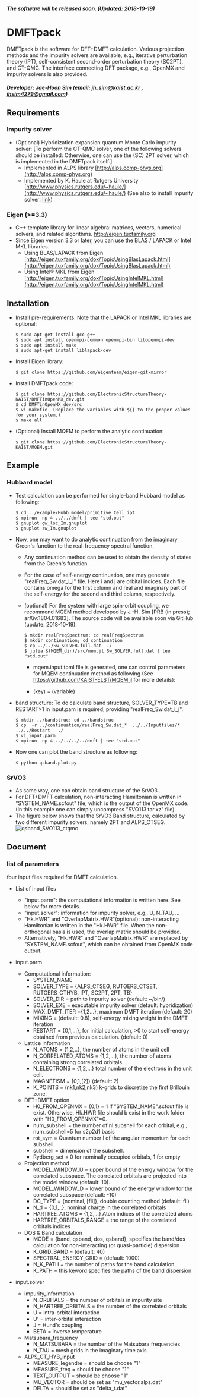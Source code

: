 ##### The software will be released soon. (Updated: 2018-10-19)
# DMFTpack
DMFTpack is the software for DFT+DMFT calculation. Various projection methods and the impurity solvers are available, e.g., iterative perturbation theory (IPT), self-consistent second-order perturbation theory (SC2PT), and CT-QMC. The interface connecting DFT package, e.g., OpenMX and impurity solvers is also provided.
##### Developer: [Jae-Hoon Sim](https://sites.google.com/site/jhsim4279/) (email: jh_sim@kaist.ac.kr , jhsim4279@gmail.com)


## Requirements
### Impurity solver 

* (Optional) Hybridization expansion quantum Monte Carlo impurity solver:
  [To perform the CT-QMC solver, one of the following solvers should be installed: Otherwise, one can use the (SC) 2PT solver, which is implemented in the DMFTpack itself.]
  * Implemented in ALPS library
    [http://alps.comp-phys.org](http://alps.comp-phys.org)
  * Implemented by K. Haule at Rutgers University
    [http://www.physics.rutgers.edu/~haule/](http://www.physics.rutgers.edu/~haule/) (See also to install impurity solver: [link](http://hauleweb.rutgers.edu/tutorials/Tutorial0.html)) 

### Eigen (>=3.3)
* C++ template library for linear algebra: matrices, vectors, numerical solvers, and related algorithms. http://eigen.tuxfamily.org
* Since Eigen version 3.3 or later, you can use the BLAS / LAPACK or Intel MKL libraries.
  * Using BLAS/LAPACK from Eigen [http://eigen.tuxfamily.org/dox/TopicUsingBlasLapack.html](http://eigen.tuxfamily.org/dox/TopicUsingBlasLapack.html)
  * Using Intel® MKL from Eigen [http://eigen.tuxfamily.org/dox/TopicUsingIntelMKL.html](http://eigen.tuxfamily.org/dox/TopicUsingIntelMKL.html)

## Installation 

* Install pre-requirements. Note that the LAPACK or Intel MKL libraries are optional:

  ```ShellSession
  $ sudo apt-get install gcc g++
  $ sudo apt install openmpi-common openmpi-bin libopenmpi-dev
  $ sudo apt install make
  $ sudo apt-get install liblapack-dev
  ```


* Install Eigen library:

  ```ShellSession
  $ git clone https://github.com/eigenteam/eigen-git-mirror
  ```



* Install DMFTpack code:

  ```ShellSession
  $ git clone https://github.com/ElectronicStructureTheory-KAIST/DMFTinOpenMX_dev.git
  $ cd DMFTinOpenMX_dev/src
  $ vi makefie  (Replace the variables with ${} to the proper values for your system.)
  $ make all
  ```

* (Optional) Install MQEM to perform the analytic continuation:

  ```ShellSession
  $ git clone https://github.com/ElectronicStructureTheory-KAIST/MQEM.git
  ```

## Example
### Hubbard model

* Test calculation can be performed for single-band Hubbard model as following:

  ```ShellSession
  $ cd ../example/Hubb_model/primitive_Cell_ipt
  $ mpirun -np 4 ../../dmft | tee "std.out"
  $ gnuplot gw_loc_Im.gnuplot
  $ gnuplot sw_Im.gnuplot
  ```

* Now, one may want to do analytic continuation from the imaginary Green's function to the real-frequency spectral function.
  * Any continuation method can be used to obtain the density of states from the Green's function.
  * For the case of self-energy continuation, one may generate "realFreq_Sw.dat_i_j" file. Here i and j are orbital indices. Each file contains omega for the first column and real and imaginary part of the self-energy for the second and third column, respectively.
  * (optional) For the system with large spin-orbit coupling, we recommend MQEM method developed by J.-H. Sim [PRB (in press); arXiv:1804.01683]. The source code will be available soon via GitHub (update: 2018-10-19).

    ```ShellSession
    $ mkdir realFreqSpectrum; cd realFreqSpectrum
    $ mkdir continuation; cd continuation
    $ cp ../../Sw_SOLVER.full.dat  ./
    $ julia $(MQEM_dir)/src/mem.jl Sw_SOLVER.full.dat | tee "std.out"
    ```

    * mqem.input.toml file is generated, one can control parameters for MQEM continuation method as following (See https://github.com/KAIST-ELST/MQEM.jl for more details):

    * (key) = (variable)

* band structure: To do calculate band structure, SOLVER_TYPE=TB and RESTART>1 in input.pam is required, providing "realFreq_Sw.dat_i_j".

  ```ShellSession
  $ mkdir ../bandstruc; cd ../bandstruc
  $ cp  -r ../continuation/realFreq_Sw.dat_*  ../../Inputfiles/*  ../../Restart   ./
  $ vi input.parm
  $ mpirun -np 4 ../../../../dmft | tee "std.out"
  ```


* Now one can plot the band structure as following:
  ```ShellSession
  $ python qsband.plot.py
  ```


### SrVO3
* As same way, one can obtain band structure of the SrVO3 .
* For DFT+DMFT calculation, non-interacting Hamiltonian is written in "SYSTEM_NAME.scfout" file, which is the output of the OpenMX code. (In this example one can simply uncompress "SVO113.tar.xz" file)
* The figure below shows that the SrVO3 Band structure, calculated by two different impurity solvers, namely 2PT and ALPS_CTSEG.![qsband_SVO113_ctqmc](fig/qsband_SVO113_ctqmc.png)


## Document 

### list of parameters

four input files required for DMFT calculation.

* List of input files
  * "input.parm": the computational information is written here. See below for more details.
  * "input.solver": information for impurity solver, e.g., U, N_TAU, ...
  * "Hk.HWR" and "OverlapMatrix.HWR"(optional): non-interacting Hamiltonian is written in the "Hk.HWR" file. When the non-orthogonal basis is used, the overlap matrix should be provided. 
  * Alternatively, "Hk.HWR" and "OverlapMatrix.HWR" are replaced by "SYSTEM_NAME.scfout", which can be obtained from OpenMX code output.

* input.parm
  * Computational information:
    * SYSTEM_NAME
    * SOLVER_TYPE = {ALPS_CTSEG, RUTGERS_CTSET, RUTGERS_CTHYB, IPT, SC2PT, 2PT, TB}
    * SOLVER_DIR = path to impurity solver (default: ~/bin/)
    * SOLVER_EXE = executable impurity solver (default: hybridization)
    * MAX_DMFT_ITER ={1,2...}, maximum DMFT iteration (default: 20)
    * MIXING = (default: 0.8), self-energy mixing weight in the DMFT iteration
    * RESTART = {0,1,...}, for initial calculation, >0 to start self-energy obtained from previous calculation. (default: 0)
  * Lattice information
    * N_ATOMS = {1,2,..}, the number of atoms in the unit cell
    * N_CORRELATED_ATOMS = {1,2,...}, the number of atoms containing strong correlated orbitals.
    * N_ELECTRONS = {1,2,...} total number of the electrons in the unit cell.
    * MAGNETISM = {0,1,[2]} (default: 2)
    * K_POINTS = (nk1,nk2,nk3) k-grids to discretize the first Brillouin zone.
  * DFT+DMFT option
    * H0_FROM_OPENMX = {0,1}  = 1 if "SYSTEM_NAME".scfout file is exist. Otherwise, Hk.HWR file should b exist in the work folder with "H0_FROM_OPENMX"=0.
    * num_subshell = the number of nl subshell for each orbital, e.g., num_subshell=5 for s2p2d1 basis
    * rot_sym =  Quantum number l of the angular momentum for each subshell.
    * subshell = dimension of the subshell.
    * Rydberg_set = 0 for nominally occupied orbitals, 1 for empty
  * Projection method
    * MODEL_WINDOW_U = upper bound of the energy window for the correlated subspace. The correlated orbitals are projected into the model window (default: 10).
    * MODEL_WINDOW_D = lower bound of the energy window for the correlated subspace (default: -10)
    * DC_TYPE = {nominal, [fll]}, double counting method (default: fll)
    * N_d = {0,1,..}, nominal charge in the correlated orbitals
    * HARTREE_ATOMS = {1,2,...} Atom indices of the correlated atoms
    * HARTREE_ORBITALS_RANGE = the range of the correlated orbitals indices 
  * DOS & Band calculation
    * MODE = {band, qsband, dos, qsband}, specifies the band/dos calculation for non-interacting (or quasi-particle) dispersion
    * K_GRID_BAND = (default: 40)
    * SPECTRAL_ENERGY_GRID = (default: 1000)
    * N_K_PATH = the number of paths for the band calculation
    * K_PATH = this keword specifies the paths of the band dispersion
* input.solver
  * impurity_information
    * N_ORBITALS = the number of orbitals in impurity site
    * N_HARTREE_ORBITALS = the number of the correlated orbitals
    * U = intra-orbital interaction
    * U' = inter-orbital interaction
    * J = Hund's coupling
    * BETA = inverse temperature
  * Matsubara_frequency
    * N_MATSUBARA = the number of the Matsubara frequencies
    * N_TAU = mesh grids in the imaginary time axis
  * ALPS_CT_HYB_input
    * MEASURE_legendre = should be choose "1"
    * MEASURE_freq = should be choose "1"
    * TEXT_OUTPUT = should be choose "1"
    * MU_VECTOR  = should be set as  "mu_vector.alps.dat"
    * DELTA = should be set as  "delta_t.dat"
